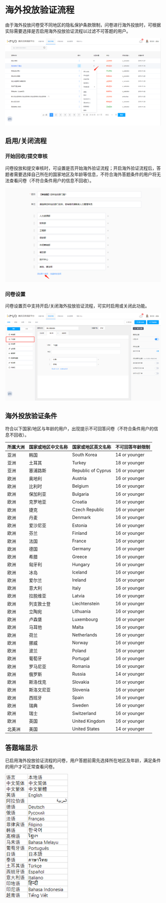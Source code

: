 # 海外投放验证流程

由于海外投放问卷受不同地区的隐私保护条款限制，问卷进行海外投放时，可根据实际需要选择是否启用海外投放验证流程以过滤不可答题的用户。

![](../../.gitbook/assets/image%20%2813%29.png)

## 启用/关闭流程

### 开始回收/提交审核

问卷投放和提交审核时，可设置是否开始海外验证流程；开启海外验证流程后，答题者需要选择自己所在的国家地区及年龄等信息，不符合海外答题条件的用户将无法查看问卷（不符合条件用户的信息不回收）。

![](../../.gitbook/assets/image%20%28291%29.png)

### 问卷设置

问卷设置页中支持开启/关闭海外投放验证流程，可实时启用或关闭此功能。

![](../../.gitbook/assets/image%20%28178%29.png)

## 海外投放验证条件

符合以下国家/地区与年龄的用户，出现提示不可回答问卷（不符合条件用户的信息不回收）。

| 所属大洲 | 国家或地区中文名称 | 国家或地区英文名称 | 不可回答年龄限制 |
| :--- | :--- | :--- | :--- |
| 亚洲 | 韩国 | South Korea | 14 or younger |
| 亚洲 | 土耳其 | Turkey | 18 or younger |
| 亚洲 | 塞浦路斯 | Republic of Cyprus | 16 or younger |
| 欧洲 | 奥地利 | Austria | 16 or younger |
| 欧洲 | 比利时 | Belgium | 16 or younger |
| 欧洲 | 保加利亚 | Bulgaria | 16 or younger |
| 欧洲 | 克罗地亚 | Croatia | 16 or younger |
| 欧洲 | 捷克 | Czech Republic | 16 or younger |
| 欧洲 | 丹麦 | Denmark | 16 or younger |
| 欧洲 | 爱沙尼亚 | Estonia | 16 or younger |
| 欧洲 | 芬兰 | Finland | 16 or younger |
| 欧洲 | 法国 | France | 16 or younger |
| 欧洲 | 德国 | Germany | 16 or younger |
| 欧洲 | 希腊 | Greece | 16 or younger |
| 欧洲 | 匈牙利 | Hungary | 16 or younger |
| 欧洲 | 冰岛 | Iceland | 16 or younger |
| 欧洲 | 爱尔兰 | Ireland | 16 or younger |
| 欧洲 | 意大利 | Italy | 16 or younger |
| 欧洲 | 拉脱维亚 | Latvia | 16 or younger |
| 欧洲 | 列支敦士登 | Liechtenstein | 16 or younger |
| 欧洲 | 立陶宛 | Lithuania | 16 or younger |
| 欧洲 | 卢森堡 | Luxembourg | 16 or younger |
| 欧洲 | 马耳他 | Malta | 16 or younger |
| 欧洲 | 荷兰 | Netherlands | 16 or younger |
| 欧洲 | 挪威 | Norway | 16 or younger |
| 欧洲 | 波兰 | Poland | 16 or younger |
| 欧洲 | 葡萄牙 | Portugal | 16 or younger |
| 欧洲 | 罗马尼亚 | Romania | 16 or younger |
| 欧洲 | 俄罗斯 | Russia | 14 or younger |
| 欧洲 | 斯洛伐克 | Slovakia | 16 or younger |
| 欧洲 | 斯洛文尼亚 | Slovenia | 16 or younger |
| 欧洲 | 西班牙 | Spain | 16 or younger |
| 欧洲 | 瑞典 | Sweden | 16 or younger |
| 欧洲 | 瑞士 | Switzerland | 16 or younger |
| 欧洲 | 英国 | United Kingdom | 16 or younger |
| 北美洲 | 美国 | United States | 14 or younger |

## 答题端显示

已启用海外投放验证流程的问卷，用户答题前需先选择所在地区及年龄，满足条件的用户才可正常查看问卷。

![](../../.gitbook/assets/image%20%28209%29.png)

